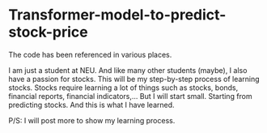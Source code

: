 # Transformer-model-to-predict-stock-price
The code has been referenced in various places.

I am just a student at NEU. And like many other students (maybe), I also have a passion for stocks. 
This will be my step-by-step process of learning stocks. Stocks require learning a lot of things such as stocks, bonds, financial reports, financial indicators,... 
But I will start small. Starting from predicting stocks. And this is what I have learned.

P/S: I will post more to show my learning process.
